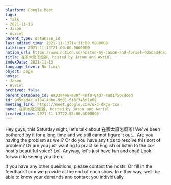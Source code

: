 ```yaml
---
platform: Google Meet
tags:
- Talk
- 2021-11-13
- Jason
- Avriel
parent_type: database_id
last_edited_time: 2021-11-13T14:31:00.0000000
talktime: 2021-11-13T21:00:00.0000000
notion_url: https://www.notion.so/hosted-by-Jason-and-Avriel-0d5dad4ca1344bbe9d015f8f348d1e69
title: 在家太廢怎麼辦, hosted by Jason and Avriel
indexDate: 2021-11-13
language_level: No limit
object: page
hosts:
- Jason
- Avriel
archived: false
parent_database_id: e9339446-880f-4ef0-8ad7-8ad1f507dded
id: 0d5dad4c-a134-4bbe-9d01-5f8f348d1e69
meeting_link: https://meet.google.com/uxd-dkgw-tca
name: 在家太廢怎麼辦, hosted by Jason and Avriel
created_time: 2021-11-12T22:58:00.0000000
---
```





Hey guys, this Saturday night, let's talk about 在家太廢怎麼辦! We've been bothered by it for a long time and we still cannot figure it out... Are you having the problem as well? Or do you have any tips to resolve this sort of problem? Or are you just wanting to practise English or listen to the co-host's beautiful voice? Lol. Anyway, let's just have fun and chat! Look forward to seeing you then. 

If you have any other questions, please contact the hosts. Or fill in the feedback form we provide at the end of each show. In either way, we’ll be able to know your demands and contact you individually.







